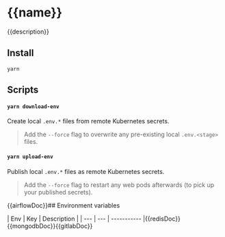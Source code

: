 # {{name}}

{{description}}

## Install

```shell
yarn
```

## Scripts

#### `yarn download-env`

Create local `.env.*` files from remote Kubernetes secrets.

> Add the `--force` flag to overwrite any pre-existing local `.env.<stage>` files.

#### `yarn upload-env`

Publish local `.env.*` files as remote Kubernetes secrets.

> Add the `--force` flag to restart any web pods afterwards (to pick up your published secrets).

{{airflowDoc}}## Environment variables

| Env | Key | Description |
| --- | --- | ----------- |{{redisDoc}}{{mongodbDoc}}{{gitlabDoc}}
